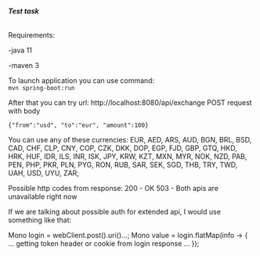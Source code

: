 ###### **Test task**

Requirements: 

-java 11

-maven 3 

To launch application you can use command:  
`mvn spring-boot:run`

After that you can try url: 
http://localhost:8080/api/exchange
POST request with body 

`{"from":"usd", "to":"eur", "amount":100}`

You can use any of these currencies: EUR, AED, ARS, AUD, BGN, BRL, BSD, CAD, CHF, CLP, CNY, COP, CZK, DKK, DOP, EGP, FJD, GBP, GTQ, HKD, HRK, HUF, IDR,
                                        ILS, INR, ISK, JPY, KRW, KZT, MXN, MYR, NOK, NZD, PAB, PEN, PHP, PKR, PLN, PYG, RON, RUB, SAR, SEK, SGD, THB, TRY,
                                        TWD, UAH, USD, UYU, ZAR;

Possible http codes from response: 
200 - OK 
503 - Both apis are unavailable right now

If we are talking about possible auth for extended api, I would use something like that: 

Mono<LoginInformation> login = webClient.post().uri()...;
Mono<String> value = login.flatMap(info -> {
...
getting token header or cookie from login response
...
});

                        